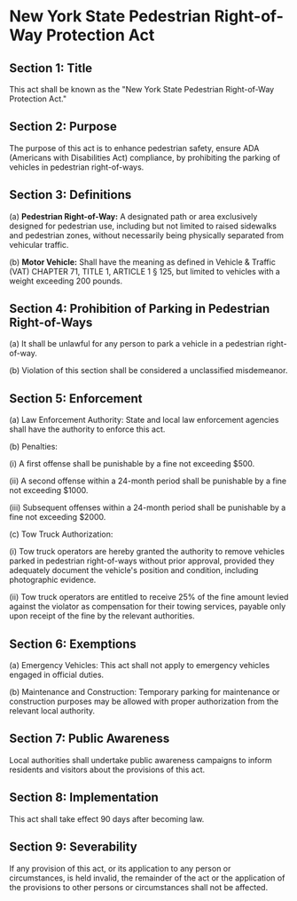 # New York State Pedestrian Right-of-Way Protection Act

## Section 1: Title

This act shall be known as the "New York State Pedestrian Right-of-Way Protection Act."

## Section 2: Purpose

The purpose of this act is to enhance pedestrian safety, ensure ADA (Americans with Disabilities Act) compliance, by prohibiting the parking of vehicles in pedestrian right-of-ways.

## Section 3: Definitions

(a) **Pedestrian Right-of-Way:** A designated path or area exclusively designed for pedestrian use, including but not limited to raised sidewalks and pedestrian zones, without necessarily being physically separated from vehicular traffic.

(b) **Motor Vehicle:** Shall have the meaning as defined in Vehicle & Traffic (VAT) CHAPTER 71, TITLE 1, ARTICLE 1 § 125, but limited to vehicles with a weight exceeding 200 pounds.

## Section 4: Prohibition of Parking in Pedestrian Right-of-Ways

(a) It shall be unlawful for any person to park a vehicle in a pedestrian right-of-way.

(b) Violation of this section shall be considered a unclassified misdemeanor.

## Section 5: Enforcement

(a) Law Enforcement Authority: State and local law enforcement agencies shall have the authority to enforce this act.

(b) Penalties:

   (i) A first offense shall be punishable by a fine not exceeding $500.
   
   (ii) A second offense within a 24-month period shall be punishable by a fine not exceeding $1000.
   
   (iii) Subsequent offenses within a 24-month period shall be punishable by a fine not exceeding $2000.
   
(c) Tow Truck Authorization:
   
   (i) Tow truck operators are hereby granted the authority to remove vehicles parked in pedestrian right-of-ways without prior approval, provided they adequately document the vehicle's position and condition, including photographic evidence.
   
   (ii) Tow truck operators are entitled to receive 25% of the fine amount levied against the violator as compensation for their towing services, payable only upon receipt of the fine by the relevant authorities.
   

## Section 6: Exemptions

(a) Emergency Vehicles: This act shall not apply to emergency vehicles engaged in official duties.

(b) Maintenance and Construction: Temporary parking for maintenance or construction purposes may be allowed with proper authorization from the relevant local authority.

## Section 7: Public Awareness

Local authorities shall undertake public awareness campaigns to inform residents and visitors about the provisions of this act.

## Section 8: Implementation

This act shall take effect 90 days after becoming law.

## Section 9: Severability

If any provision of this act, or its application to any person or circumstances, is held invalid, the remainder of the act or the application of the provisions to other persons or circumstances shall not be affected.
